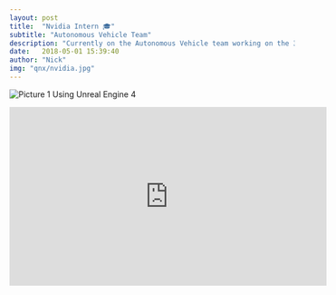 ```yaml
---
layout: post
title:  "Nvidia Intern 🎓"
subtitle: "Autonomous Vehicle Team"
description: "Currently on the Autonomous Vehicle team working on the 3D simulation engine. "
date:   2018-05-01 15:39:40
author: "Nick"
img: "qnx/nvidia.jpg"
---
```


![Picture 1]({{site.baseurl}}/assets/img/qnx/drivesim0.png)
Using Unreal Engine 4

<iframe width="560" height="315" src="https://www.youtube.com/embed/DXsLDyiONV4" frameborder="0" allow="accelerometer; autoplay; encrypted-media; gyroscope; picture-in-picture" allowfullscreen></iframe>